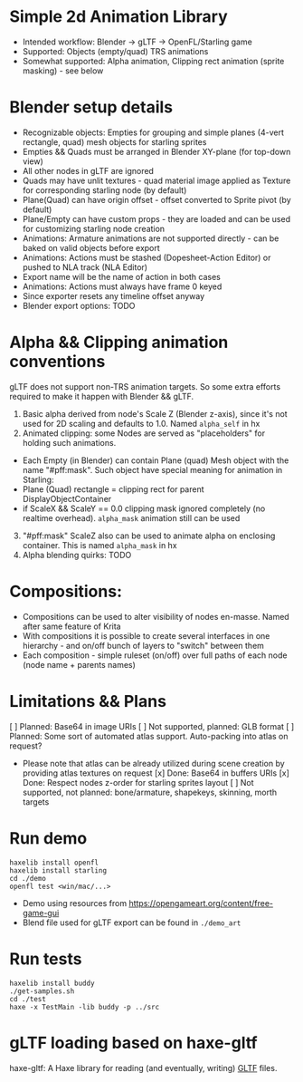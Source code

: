 # Simple 2d Animation Library
- Intended workflow: Blender -> gLTF -> OpenFL/Starling game
- Supported: Objects (empty/quad) TRS animations
- Somewhat supported: Alpha animation, Clipping rect animation (sprite masking) - see below

# Blender setup details

- Recognizable objects: Empties for grouping and simple planes (4-vert rectangle, quad) mesh objects for starling sprites
- Empties && Quads must be arranged in Blender XY-plane (for top-down view)
 - All other nodes in gLTF are ignored
- Quads may have unlit textures - quad material image applied as Texture for corresponding starling node (by default)
- Plane(Quad) can have origin offset - offset converted to Sprite pivot (by default)
- Plane/Empty can have custom props - they are loaded and can be used for customizing starling node creation
- Animations: Armature animations are not supported directly - can be baked on valid objects before export
- Animations: Actions must be stashed (Dopesheet-Action Editor) or pushed to NLA track (NLA Editor)
 - Export name will be the name of action in both cases
- Animations: Actions must always have frame 0 keyed
 - Since exporter resets any timeline offset anyway
- Blender export options: TODO

# Alpha && Clipping animation conventions

gLTF does not support non-TRS animation targets. So some extra efforts required to make it happen with Blender && gLTF.
1) Basic alpha derived from node's Scale Z (Blender z-axis), since it's not used for 2D scaling and defaults to 1.0. Named `alpha_self` in hx
2) Animated clipping: some Nodes are served as "placeholders" for holding such animations.
- Each Empty (in Blender) can contain Plane (quad) Mesh object with the name "#pff:mask". Such object have special meaning for animation in Starling:
 - Plane (Quad) rectangle = clipping rect for parent DisplayObjectContainer
 - if ScaleX && ScaleY == 0.0 clipping mask ignored completely (no realtime overhead). `alpha_mask` animation still can be used
3) "#pff:mask" ScaleZ also can be used to animate alpha on enclosing container. This is named `alpha_mask` in hx
4) Alpha blending quirks: TODO

# Compositions:
- Compositions can be used to alter visibility of nodes en-masse. Named after same feature of Krita
 - With compositions it is possible to create several interfaces in one hierarchy - and on/off bunch of layers to "switch" between them
- Each composition - simple ruleset (on/off) over full paths of each node (node name + parents names)

# Limitations && Plans

[ ] Planned: Base64 in image URIs
[ ] Not supported, planned: GLB format
[ ] Planned: Some sort of automated atlas support. Auto-packing into atlas on request?
- Please note that atlas can be already utilized during scene creation by providing atlas textures on request
[x] Done: Base64 in buffers URIs
[x] Done: Respect nodes z-order for starling sprites layout
[ ] Not supported, not planned: bone/armature, shapekeys, skinning, morth targets

# Run demo

```
haxelib install openfl
haxelib install starling
cd ./demo
openfl test <win/mac/...>
```

- Demo using resources from https://opengameart.org/content/free-game-gui
- Blend file used for gLTF export can be found in `./demo_art`

# Run tests

```
haxelib install buddy
./get-samples.sh
cd ./test
haxe -x TestMain -lib buddy -p ../src
```

# gLTF loading based on haxe-gltf
haxe-gltf: A Haxe library for reading (and eventually, writing) [GLTF](https://github.com/KhronosGroup/glTF) files.

